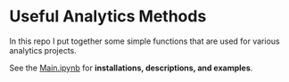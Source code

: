 # Useful Analytics Methods  
In this repo I put together some simple functions that are used for various analytics projects.   

See the [Main.ipynb](https://github.com/LiorGazit/Useful_Analytics_Methods/blob/master/Main.ipynb) for **installations, descriptions, and examples**.  
